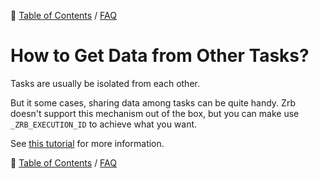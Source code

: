 🔖 [Table of Contents](../README.md) / [FAQ](README.md)

# How to Get Data from Other Tasks?

Tasks are usually be isolated from each other.

But it some cases, sharing data among tasks can be quite handy. Zrb doesn't support this mechanism out of the box, but you can make use `_ZRB_EXECUTION_ID` to achieve what you want.

See [this tutorial](../tutorials/getting-data-from-other-tasks.md) for more information.

🔖 [Table of Contents](../README.md) / [FAQ](README.md)
